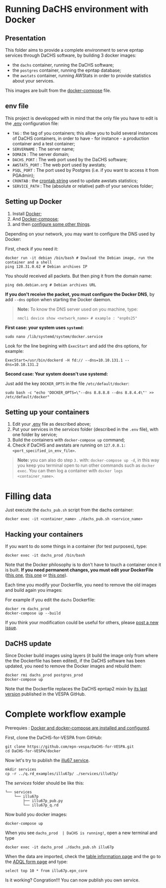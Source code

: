 # Running DaCHS environment with Docker

## Presentation

This folder aims to provide a complete environment to serve epntap services through DaCHS software, by building 3 docker images:
- the `dachs` container, running the DaCHS software;
- the `postgres` container, running the epntap database;
- the `awstats` container, running AWStats in order to provide statistics about your services.

This images are built from the [docker-compose](docker-compose.yml) file.

## env file

This project is developped with in mind that the only file you have to edit is the [.env](.env) configuration file:

- `TAG` : the tag of you containers; this allow you to build several instances of DaCHS containers, in order to have - for instance - a production container and a test container;
- `SERVERNAME` : The server name;
- `DOMAIN` : The server domain;
- `DACHS_PORT` : The web port used by the DaCHS software;
- `AWSTATS_PORT` : The web port used by awstats;
- `PSQL_PORT` : The port used by Postgres (i.e. if you want to access it from PGAdmin);
- `CRONTAB` : the [crontab string](http://www.nncron.ru/help/EN/working/cron-format.htm) used to update awstats statistics;
- `SERVICE_PATH` : The (absolute or relative) path of your services folder;

## Setting up Docker

1. Install [Docker](https://docs.docker.com/engine/installation/);
2. And [Docker-compose](https://docs.docker.com/compose/install/);
3. and then [configure some other things](https://docs.docker.com/engine/installation/linux/linux-postinstall/).

Depending on your network, you may want to configure the DNS used by Docker:

First, check if you need it:

	docker run -it debian /bin/bash # Dowload the Debian image, run the container and a shell
	ping 128.31.0.62 # Debian archives IP

You should received all packets. But then ping it from the domain name:

	ping deb.debian.org # Debian archives URL

**If you don't receive the packet, you must configure the Docker DNS**, by add `--dns` option when starting the Docker daemon.

> **Note:** To know the DNS server used on you machine, type:
>
>     nmcli device show <network_name> # example : "enp0s25"

**First case: your system uses `systemd`:**

	sudo nano /lib/systemd/system/docker.service

Look for the line begining with `ExecStart` and add the dns options, for example:

	ExecStart=/usr/bin/dockerd -H fd:// --dns=10.10.131.1 --dns=10.10.131.2

**Second case: Your system doesn't use systemd:**

Just add the key `DOCKER_OPTS` in the file `/etc/default/docker`:

	sudo bash -c "echo 'DOCKER_OPTS=\"--dns 8.8.8.8 --dns 8.8.4.4\"' >> /etc/default/docker"

## Setting up your containers

1. Edit your [.env](.env) file as described above;
2. Put your services in the *services* folder (described in the `.env` file), with one folder by service;
3. Build the containers with `docker-compose up` command;
4. Check if DaCHS and awstats are running on `127.0.0.1:<port_specified_in_env_file>`.

> **Note:** you can also do step `3.` with: `docker-compose up -d`, in this way you keep you terminal open to run other commands such as `docker exec`. You can then log a container with `docker logs <container_name>`.

# Filling data

Just execute the `dachs_pub.sh` script from the dachs container:

	docker exec -it <container_name> ./dachs_pub.sh <service_name>

## Hacking your containers

If you want to do some things in a container (for test purposes), type:

	docker exec -it dachs_prod /bin/bash

Note that the Docker philosophy is to don't have to touch a container once it is built. **If you need permanent changes, you must edit your DockerFile** ([this one](dachs/DockerFile), [this one](postgres/DockerFile) or [this one](awstats/DockerFile)).

Each time you modify your Dockerfile, you need to remove the old images and build again you images:

For example if you edit the `dachs` Dockerfile:

	docker rm dachs_prod
	docker-compose up --build

If you think your modification could be useful for others, please [post a new issue](https://github.com/epn-vespa/DaCHS-for-VESPA/issues).

## DaCHS update

Since Docker build images using layers (it build the image only from where the the Dockerfile has been edited), if the DaCHS software has been updated, you need to remove the Docker images and rebuild them:

	docker rmi dachs_prod postgres_prod
	Docker-compose up

Note that the Dockerfile replaces the DaCHS epntap2 mixin by [its last version](https://raw.githubusercontent.com/epn-vespa/DaCHS-for-VESPA/master/mixin-EPN-TAP-2.0/epntap2.rd-2.xml) published in the VESPA GitHub.

# Complete workflow example

Prerequies : [Docker and docker-compose are installed and configured](#setting-up-your-containers).

First, clone the DaCHS-for-VESPA from GitHub:

	git clone https://github.com/epn-vespa/DaCHS-for-VESPA.git
	cd DaCHS-for-VESPA/docker

Now let's try to publish the [illu67 service](https://github.com/epn-vespa/DaCHS-for-VESPA/tree/master/q.rd_examples/illu67p).

	mkdir services
	cp -r ../q.rd_examples/illu67p/ ./services/illu67p/

The *services* folder should be like this:

	└── services
	    └── illu67p
	        ├── illu67p_pub.py
	        └── illu67p_q.rd

Now build you docker images:

	docker-compose up

When you see `dachs_prod  | DaCHS is running!`, open a new terminal and type

	docker exec -it dachs_prod ./dachs_pub.sh illu67p

When the data are imported, check the [table information page](http://127.0.0.1/__system__/dc_tables/show/tableinfo/illu67p.epn_core) and the go to the [ADQL form page](http://localhost/__system__/adql/query/form) and type:

	select top 10 * from illu67p.epn_core

Is it working? Congration!!! You can now publish you own service.
